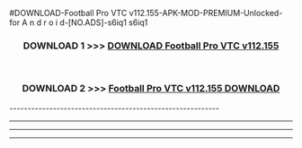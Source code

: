#DOWNLOAD-Football Pro VTC v112.155-APK-MOD-PREMIUM-Unlocked-for A n d r o i d-[NO.ADS]-s6iq1 s6iq1 



<div align="center">

<h3>DOWNLOAD 1 >>> <a href="https://getmod2.web.app/?judul=Football Pro VTC v112.155">DOWNLOAD Football Pro VTC v112.155</a></h3><br>

<h3>DOWNLOAD 2 >>> <a href="https://getmod2.web.app/?judul=Football Pro VTC v112.155">Football Pro VTC v112.155 DOWNLOAD </a></h3>

</div>
----------------------------------------------------------

----------------------------------------------------------

----------------------------------------------------------

----------------------------------------------------------



